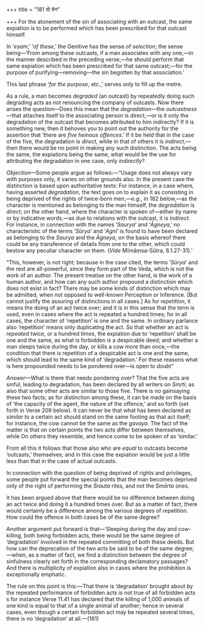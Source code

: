 +++
title = "181 यो येन"

+++
For the atonement of the sin of associating with an outcast, the same
expiation is to be performed which has been prescribed for that outcast
himself.

In ‘*eṣam*,’ ‘*of these*,’ the Genitive has the sense of *selection*;
the sense being—‘From among these outcasts, if a man associates with any
one,—in the manner described in the preceding verse,—he should perform
that same expiation which has been prescribed for that same outcast;—for
the purpose of purifying—removing—the sin begotten by that association.’

This last phrase ‘*for the purpose*, etc.,’ serves only to fill up the
metre.

As a rule, a man becomes *degraded* (an outcast) by repeatedly doing
such degrading acts as not renouncing the company of outcasts. Now there
arises the question—Does this mean that the *degradation*—the
*outcastness*—that attaches itself to the associating person is
direct,—or is it only the degradation of the outcast that becomes
attributed to him indirectly? If it is something new, then it behoves
you to point out the authority for the assertion that ‘there are *five
heinous offences*.’ If it be held that in the case of the five, the
degradation is *direct*, while in that of others it is *indirect*,—then
there would be no point in making any such distinction. The acts being
the same, the expiations being the same, what would be the use for
attributing the degradation in one case, only *indirectly*?

*Objection*—Some people argue as follows:—“Usage does not always vary
with purposes only, it varies on other grounds also. In the present case
the distinction is based upon authoritative texts: For instance, in a
case where, having asserted *degradation*, the text goes on to explain
it as consisting in being deprived of the rights of twice-born
men,—*e.g*., in 182 below,—as the character is mentioned as belonging to
the man himself, the *degradation* is *direct*; on the other hand, where
the character is spoken of—either by name or by indicative words,—as due
to relations with the outcast, it is *indirect*. For instance, in
connection with the names ‘*Saurya*’ and ‘*Āgneya*,’ no characteristic
of the terms ‘*Sūrya*’ and ‘*Agni*’ is found to have been declared as
belonging to the *Saurya* and the *Āgneya*, on the basis whereof there
could be any transference of details from one to the other, which could
bestow any peculiar character on them. (*Vide* Mīmāṃsa-Sūtra,
8.1.27-31).’

“This, however, is not right; because in the case cited, the terms
‘*Sūrya*’ and the rest are all-powerful, since they form part of the
Veda, which is not the work of an author. The present treatise on the
other hand, is the work of a human author, and how can any such author
propound a distinction which does not exist in fact? There may be some
kinds of distinction which may be admitted, when not opposed to
well-known Perception or Inference. \[But cannot justify the assuring of
distinctions in all cases.\] As for *repetition*, it means the doing of
an act twice over; and it is in this sense that the term is used, even
in cases where the act is repeated a hundred times; for in all cases,
the character of ‘repetition’ is one and the same. In ordinary parlance
also ‘repetition’ means only duplicating the act. So that whether an act
is *repeated* twice, or a hundred times, the expiation due to
‘repetition’ shall be one and the same, as what is forbidden is a
despicable deed; and whether a man sleeps twice during the day, or kills
a cow more than once,—the condition that there is repetition of a
despicable act is one and the same, which should lead to the same kind
of ‘degradation.’ For these reasons what is here propounded needs to be
pondered over—is open to doubt”

*Answer*—What is there that needs pondering over? That the five acts are
sinful, leading to degradation, has been declared by all writers on
*Smṛti*; as also that some other acts are similar to those five. There
is no gainsaying these two facts; as for distinction among these, it can
be made on the basis of ‘the capacity of the agent, the nature of the
offence,’ and so forth (set forth in Verse 209 below). It can never be
that what has been declared as *similar* to a certain act should stand
on the same footing as that act itself; for instance, the cow cannot be
the same as the *gavaya*. The fact of the matter is that on certain
points the two acts differ between themselves, while On others they
resemble, and hence come to be spoken of as ‘similar.’

From all this it follows that those also who are *equal* to outcasts
become ‘outcasts,’ themselves; and in this case the expiation would be
just a little less than that in the case of actual outcasts.

In connection with the question of being deprived of rights and
privileges, some people put forward the special points that the man
becomes deprived only of the right of performing the *Śrauta* rites, and
not the *Smārta* ones.

It has been argued above that there would be no difference between doing
an act twice and doing it a hundred times over. But as a matter of fact,
there would certainly be a difference among the various degrees of
repetition. How could the offence in both cases be of the same degree?

Another argument put forward is that—‘Sleeping during the day and
cow-killing, both being forbidden acts, there would be the same degree
of ‘degradation’ involved in the repeated committing of both these
deeds. But how can the deprecation of the two acts be said to be of the
same degree;—when, as a matter of fact, we find a distinction between
the degree of sinfulness clearly set forth in the corresponding
declamatory passages? And there is multiplicity of expiation also in
cases where the prohibition is exceptionally emphatic.

The rule on this point is this:—That there is ‘degradation’ brought
about by the repeated performance of forbidden acts is not true of all
forbidden acts s for instance Verse 11.41 has declared that the killing
of 1,000 animals of one kind is equal to that of a single animal of
another; hence in several cases, even though a certain forbidden act may
be repeated several times, there is no ‘degradation’ at all.—(181)


